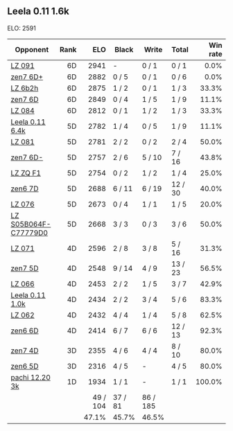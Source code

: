 ## Leela 0.11 1.6k ##

ELO: 2591

Opponent | Rank | ELO | Black | Write | Total | Win rate
---------|-----:|----:|-------|-------|-------|-------:
[LZ 091](LZ%20091.md) | 6D | 2941 | - | 0 / 1 | 0 / 1 | 0.0%
[zen7 6D+](zen7%206D+.md) | 6D | 2882 | 0 / 5 | 0 / 1 | 0 / 6 | 0.0%
[LZ 6b2h](LZ%206b2h.md) | 6D | 2875 | 1 / 2 | 0 / 1 | 1 / 3 | 33.3%
[zen7 6D](zen7%206D.md) | 6D | 2849 | 0 / 4 | 1 / 5 | 1 / 9 | 11.1%
[LZ 084](LZ%20084.md) | 6D | 2812 | 0 / 1 | 1 / 2 | 1 / 3 | 33.3%
[Leela 0.11 6.4k](Leela%200.11%206.4k.md) | 5D | 2782 | 1 / 4 | 0 / 5 | 1 / 9 | 11.1%
[LZ 081](LZ%20081.md) | 5D | 2781 | 2 / 2 | 0 / 2 | 2 / 4 | 50.0%
[zen7 6D-](zen7%206D-.md) | 5D | 2757 | 2 / 6 | 5 / 10 | 7 / 16 | 43.8%
[LZ ZQ F1](LZ%20ZQ%20F1.md) | 5D | 2754 | 0 / 2 | 1 / 2 | 1 / 4 | 25.0%
[zen6 7D](zen6%207D.md) | 5D | 2688 | 6 / 11 | 6 / 19 | 12 / 30 | 40.0%
[LZ 076](LZ%20076.md) | 5D | 2673 | 0 / 4 | 1 / 1 | 1 / 5 | 20.0%
[LZ S05B064F-C77779D0](LZ%20S05B064F-C77779D0.md) | 5D | 2668 | 3 / 3 | 0 / 3 | 3 / 6 | 50.0%
[LZ 071](LZ%20071.md) | 4D | 2596 | 2 / 8 | 3 / 8 | 5 / 16 | 31.3%
[zen7 5D](zen7%205D.md) | 4D | 2548 | 9 / 14 | 4 / 9 | 13 / 23 | 56.5%
[LZ 066](LZ%20066.md) | 4D | 2453 | 2 / 2 | 1 / 5 | 3 / 7 | 42.9%
[Leela 0.11 1.0k](Leela%200.11%201.0k.md) | 4D | 2434 | 2 / 2 | 3 / 4 | 5 / 6 | 83.3%
[LZ 062](LZ%20062.md) | 4D | 2432 | 4 / 4 | 1 / 4 | 5 / 8 | 62.5%
[zen6 6D](zen6%206D.md) | 4D | 2414 | 6 / 7 | 6 / 6 | 12 / 13 | 92.3%
[zen7 4D](zen7%204D.md) | 3D | 2355 | 4 / 6 | 4 / 4 | 8 / 10 | 80.0%
[zen6 5D](zen6%205D.md) | 3D | 2316 | 4 / 5 | - | 4 / 5 | 80.0%
[pachi 12.20 3k](pachi%2012.20%203k.md) | 1D | 1934 | 1 / 1 | - | 1 / 1 | 100.0%
 | | | 49 / 104 | 37 / 81 | 86 / 185 | 
 | | | 47.1% | 45.7% | 46.5% | 
